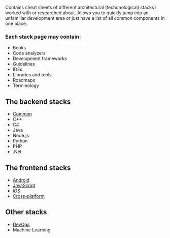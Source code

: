 Contains cheat sheets of different architectural (techonological) stacks I worked with or researched about. Allows you to quickly jump into an unfamiliar development area or just have a list of all common components in one place.

### Each stack page may contain:
- Books
- Code analyzers
- Development frameworks
- Guidelines
- IDEs
- Libraries and tools
- Roadmaps
- Terminology

## The backend stacks
- [Common](backend.md)
- C++
- C#
- Java
- Node.js
- Python
- PHP
- .Net

## The frontend stacks
- [Android](android.md)
- [JavaScript](frontend-js.md)
- [iOS](ios.md)
- [Cross-platform](frontend-crossplatform.md)

## Other stacks
- [DevOps](devops.md)
- Machine Learning


